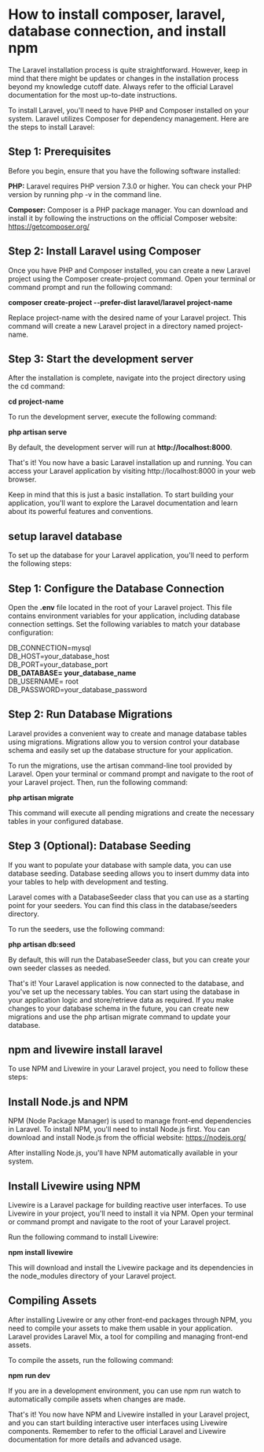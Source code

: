 # How to install composer, laravel, database connection, and install npm
The Laravel installation process is quite straightforward. However, keep in mind that there might be updates or changes in the installation process beyond my knowledge cutoff date. Always refer to the official Laravel documentation for the most up-to-date instructions.

To install Laravel, you'll need to have PHP and Composer installed on your system. Laravel utilizes Composer for dependency management. Here are the steps to install Laravel:

## Step 1: Prerequisites
Before you begin, ensure that you have the following software installed:

****PHP:****
Laravel requires PHP version 7.3.0 or higher. You can check your PHP version by running php -v in the command line.

**Composer:**
Composer is a PHP package manager. You can download and install it by following the instructions on the official Composer website: https://getcomposer.org/

## Step 2: Install Laravel using Composer
Once you have PHP and Composer installed, you can create a new Laravel project using the Composer create-project command. Open your terminal or command prompt and run the following command:

**composer create-project --prefer-dist laravel/laravel project-name**

Replace project-name with the desired name of your Laravel project. This command will create a new Laravel project in a directory named project-name.

## Step 3: Start the development server
After the installation is complete, navigate into the project directory using the cd command:

**cd project-name**

To run the development server, execute the following command:

**php artisan serve**

By default, the development server will run at **http://localhost:8000**.

That's it! You now have a basic Laravel installation up and running. You can access your Laravel application by visiting http://localhost:8000 in your web browser.

Keep in mind that this is just a basic installation. To start building your application, you'll want to explore the Laravel documentation and learn about its powerful features and conventions.

## setup laravel database

To set up the database for your Laravel application, you'll need to perform the following steps:

## Step 1: Configure the Database Connection

Open the **.env** file located in the root of your Laravel project. This file contains environment variables for your application, including database connection settings. Set the following variables to match your database configuration:

DB_CONNECTION=mysql <br/>
DB_HOST=your_database_host <br/>
DB_PORT=your_database_port <br/>
**DB_DATABASE= your_database_name** <br/>
DB_USERNAME= root <br/>
DB_PASSWORD=your_database_password

## Step 2: Run Database Migrations

Laravel provides a convenient way to create and manage database tables using migrations. Migrations allow you to version control your database schema and easily set up the database structure for your application.

To run the migrations, use the artisan command-line tool provided by Laravel. Open your terminal or command prompt and navigate to the root of your Laravel project. Then, run the following command:

**php artisan migrate**

This command will execute all pending migrations and create the necessary tables in your configured database.

## Step 3 (Optional): Database Seeding
If you want to populate your database with sample data, you can use database seeding. Database seeding allows you to insert dummy data into your tables to help with development and testing.

Laravel comes with a DatabaseSeeder class that you can use as a starting point for your seeders. You can find this class in the database/seeders directory.

To run the seeders, use the following command:

**php artisan db:seed**

By default, this will run the DatabaseSeeder class, but you can create your own seeder classes as needed.

That's it! Your Laravel application is now connected to the database, and you've set up the necessary tables. You can start using the database in your application logic and store/retrieve data as required. If you make changes to your database schema in the future, you can create new migrations and use the php artisan migrate command to update your database.

## npm  and livewire install laravel

To use NPM and Livewire in your Laravel project, you need to follow these steps:

## Install Node.js and NPM
NPM (Node Package Manager) is used to manage front-end dependencies in Laravel. To install NPM, you'll need to install Node.js first. You can download and install Node.js from the official website: https://nodejs.org/

After installing Node.js, you'll have NPM automatically available in your system.

## Install Livewire using NPM
Livewire is a Laravel package for building reactive user interfaces. To use Livewire in your project, you'll need to install it via NPM. Open your terminal or command prompt and navigate to the root of your Laravel project.

Run the following command to install Livewire:

**npm install livewire**

This will download and install the Livewire package and its dependencies in the node_modules directory of your Laravel project.

## Compiling Assets

After installing Livewire or any other front-end packages through NPM, you need to compile your assets to make them usable in your application. Laravel provides Laravel Mix, a tool for compiling and managing front-end assets.

To compile the assets, run the following command:

**npm run dev**

If you are in a development environment, you can use npm run watch to automatically compile assets when changes are made.

That's it! You now have NPM and Livewire installed in your Laravel project, and you can start building interactive user interfaces using Livewire components. Remember to refer to the official Laravel and Livewire documentation for more details and advanced usage.
